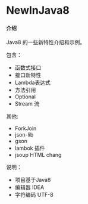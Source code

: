 # NewInJava8

#### 介绍
Java8 的一些新特性介绍和示例。

包含：

- 函数式接口
- 接口新特性
- Lambda表达式
- 方法引用
- Optional
- Stream 流

其他:

- ForkJoin 
- json-lib
- gson
- lambok 插件
- jsoup HTML chang

说明：

- 项目基于Java8
- 编辑器 IDEA
- 字符编码 UTF-8



